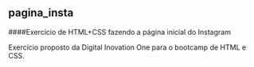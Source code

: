 ## pagina_insta
####Exercício de HTML+CSS fazendo a página inicial do Instagram

Exercício proposto da Digital Inovation One para o bootcamp de HTML e CSS.
